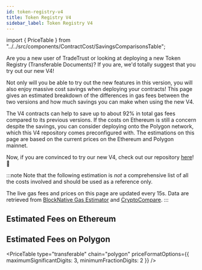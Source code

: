 ```yaml
---
id: token-registry-v4
title: Token Registry V4
sidebar_label: Token Registry V4
---
```


import { PriceTable } from "../../src/components/ContractCost/SavingsComparisonsTable";

Are you a new user of TradeTrust or looking at deploying a new Token Registry (Transferable Documents)? If you are, we'd totally suggest that you try out our new V4!

Not only will you be able to try out the new features in this version, you will also enjoy massive cost savings when deploying your contracts!
This page gives an estimated breakdown of the differences in gas fees between the two versions and how much savings you can make when using the new V4.

The V4 contracts can help to save up to about 92% in total gas fees compared to its previous versions.
If the costs on Ethereum is still a concern despite the savings, you can consider deploying onto the Polygon network, which this V4 repository comes preconfigured with.
The estimations on this page are based on the current prices on the Ethereum and Polygon mainnet.

Now, if you are convinced to try our new V4, check out our repository [here](https://github.com/Open-Attestation/token-registry/tree/master)! 🎉

:::note
Note that the following estimation is _not_ a comprehensive list of all the costs involved and should be used as a reference only.

The live gas fees and prices on this page are updated every 15s. Data are retrieved from [BlockNative Gas Estimator](https://www.blocknative.com/gas-estimator) and [CryptoCompare](https://www.cryptocompare.com/).
:::

## Estimated Fees on Ethereum

<PriceTable type="transferable" chain="ethereum" />

## Estimated Fees on Polygon

<PriceTable
type="transferable"
chain="polygon"
priceFormatOptions={{ maximumSignificantDigits: 3, minimumFractionDigits: 2 }}
/>
